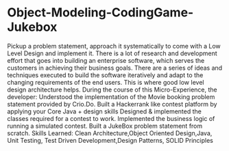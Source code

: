 # Object-Modeling-CodingGame-Jukebox


Pickup a problem statement, approach it systematically to come with a Low Level Design and implement it.  There is a lot of research and development effort that goes into building an enterprise software, which serves the customers in achieving their business goals. There are a series of ideas and techniques executed to build the software iteratively and adapt to the changing requirements of the end users. This is where good low level design architecture helps.  During the course of this Micro-Experience, the developer:  Understood the implementation of the Movie booking problem statement provided by Crio.Do.  Built a Hackerrank like contest platform by applying your Core Java + design skills  Designed & implemented the classes required for a contest to work.  Implemented the business logic of running a simulated contest.  Built a JukeBox problem statement from scratch.  Skills Learned:  Clean Architecture,Object Oriented Design,Java, Unit Testing, Test Driven Development,Design Patterns, SOLID Principles
